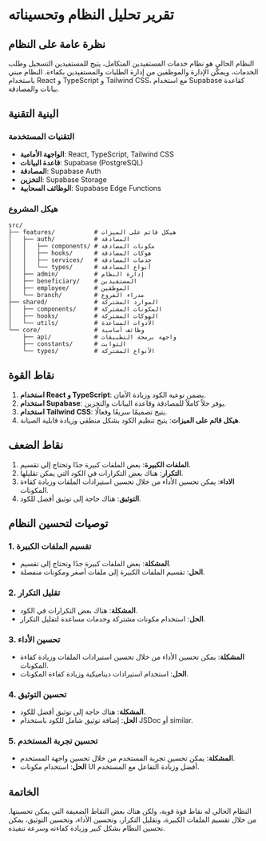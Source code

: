 # تقرير تحليل النظام وتحسيناته

## نظرة عامة على النظام

النظام الحالي هو نظام خدمات المستفيدين المتكامل، يتيح للمستفيدين التسجيل وطلب الخدمات، ويمكّن الإدارة والموظفين من إدارة الطلبات والمستفيدين بكفاءة. النظام مبني باستخدام React و TypeScript و Tailwind CSS، مع استخدام Supabase كقاعدة بيانات والمصادقة.

## البنية التقنية

### التقنيات المستخدمة

- **الواجهة الأمامية**: React, TypeScript, Tailwind CSS
- **قاعدة البيانات**: Supabase (PostgreSQL)
- **المصادقة**: Supabase Auth
- **التخزين**: Supabase Storage
- **الوظائف السحابية**: Supabase Edge Functions

### هيكل المشروع

```
src/
├── features/           # هيكل قائم على الميزات
│   ├── auth/           # المصادقة
│   │   ├── components/ # مكونات المصادقة
│   │   ├── hooks/      # هوكات المصادقة
│   │   ├── services/   # خدمات المصادقة
│   │   └── types/      # أنواع المصادقة
│   ├── admin/          # إدارة النظام
│   ├── beneficiary/    # المستفيدين
│   ├── employee/       # الموظفين
│   └── branch/         # مدراء الفروع
├── shared/             # الموارد المشتركة
│   ├── components/     # المكونات المشتركة
│   ├── hooks/          # الهوكات المشتركة
│   └── utils/          # الأدوات المساعدة
└── core/               # وظائف أساسية
    ├── api/            # واجهة برمجة التطبيقات
    ├── constants/      # الثوابت
    └── types/          # الأنواع المشتركة
```

## نقاط القوة

1. **استخدام React و TypeScript**: يضمن نوعية الكود وزيادة الأمان.
2. **استخدام Supabase**: يوفر حلاً كاملاً للمصادقة وقاعدة البيانات والتخزين.
3. **استخدام Tailwind CSS**: يتيح تصميمًا سريعًا وفعالًا.
4. **هيكل قائم على الميزات**: يتيح تنظيم الكود بشكل منطقي وزيادة قابلية الصيانة.

## نقاط الضعف

1. **الملفات الكبيرة**: بعض الملفات كبيرة جدًا وتحتاج إلى تقسيم.
2. **التكرار**: هناك بعض التكرارات في الكود التي يمكن تقليلها.
3. **الاداء**: يمكن تحسين الأداء من خلال تحسين استيرادات الملفات وزيادة كفاءة المكونات.
4. **التوثيق**: هناك حاجة إلى توثيق أفضل للكود.

## توصيات لتحسين النظام

### 1. تقسيم الملفات الكبيرة

- **المشكلة**: بعض الملفات كبيرة جدًا وتحتاج إلى تقسيم.
- **الحل**: تقسيم الملفات الكبيرة إلى ملفات أصغر ومكونات منفصلة.

### 2. تقليل التكرار

- **المشكلة**: هناك بعض التكرارات في الكود.
- **الحل**: استخدام مكونات مشتركة وخدمات مساعدة لتقليل التكرار.

### 3. تحسين الأداء

- **المشكلة**: يمكن تحسين الأداء من خلال تحسين استيرادات الملفات وزيادة كفاءة المكونات.
- **الحل**: استخدام استيرادات ديناميكية وزيادة كفاءة المكونات.

### 4. تحسين التوثيق

- **المشكلة**: هناك حاجة إلى توثيق أفضل للكود.
- **الحل**: إضافة توثيق شامل للكود باستخدام JSDoc أو similar.

### 5. تحسين تجربة المستخدم

- **المشكلة**: يمكن تحسين تجربة المستخدم من خلال تحسين واجهة المستخدم.
- **الحل**: استخدام مكونات UI أفضل وزيادة التفاعل مع المستخدم.

## الخاتمة

النظام الحالي له نقاط قوة قوية، ولكن هناك بعض النقاط الضعيفة التي يمكن تحسينها. من خلال تقسيم الملفات الكبيرة، وتقليل التكرار، وتحسين الأداء، وتحسين التوثيق، يمكن تحسين النظام بشكل كبير وزيادة كفاءته وسرعة تنفيذه.
